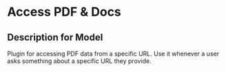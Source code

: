 # Access PDF & Docs

## Description for Model

Plugin for accessing PDF data from a specific URL. Use it whenever a user asks something about a specific URL they provide.

